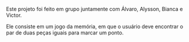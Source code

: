 Este projeto foi feito em grupo juntamente com Álvaro, Alysson, Bianca e Victor.

Ele consiste em um jogo da memória, em que o usuário deve encontrar o par de duas peças iguais para marcar um ponto.
